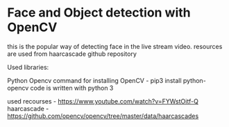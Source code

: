 # Face and Object detection  with OpenCV

this is the popular way of detecting face in the live stream video. resources are used from haarcascade github repository

Used libraries:

Python Opencv
command for installing OpenCV - pip3 install python-opencv code is written with python 3

used recourses - https://www.youtube.com/watch?v=FYWstOitf-Q 
haarcascade - https://github.com/opencv/opencv/tree/master/data/haarcascades
